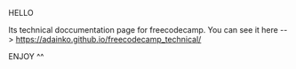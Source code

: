 HELLO

Its technical doccumentation page for freecodecamp.
You can see it here --> https://adainko.github.io/freecodecamp_technical/ 

ENJOY ^^
